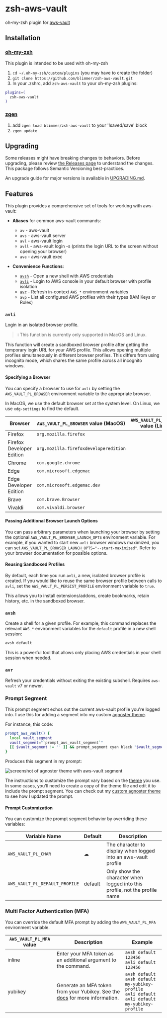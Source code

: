 # zsh-aws-vault

oh-my-zsh plugin for [aws-vault](https://github.com/99designs/aws-vault)

## Installation

### [oh-my-zsh](https://github.com/robbyrussell/oh-my-zsh)

This plugin is intended to be used with oh-my-zsh

1. `cd ~/.oh-my-zsh/custom/plugins` (you may have to create the folder)
2. `git clone https://github.com/blimmer/zsh-aws-vault.git`
3. In your .zshrc, add `zsh-aws-vault` to your oh-my-zsh plugins:

```bash
plugins=(
  zsh-aws-vault
)
```

### [zgen](https://github.com/tarjoilija/zgen)

1. add `zgen load blimmer/zsh-aws-vault` to your '!saved/save' block
1. `zgen update`

## Upgrading

Some releases might have breaking changes to behaviors. Before upgrading, please review
[the Releases page](https://github.com/blimmer/zsh-aws-vault/releases) to understand the changes. This package follows
Semantic Versioning best-practices.

An upgrade guide for major versions is available in [UPGRADING.md](/UPGRADING.md).

## Features

This plugin provides a comprehensive set of tools for working with aws-vault:

- **Aliases** for common aws-vault commands:

  - `av` - aws-vault
  - `avs` - aws-vault server
  - `avl` - aws-vault login
  - `avll` - aws-vault login -s (prints the login URL to the screen without opening your browser)
  - `ave` - aws-vault exec

- **Convenience Functions**:

  - [`avsh`](#avsh) - Open a new shell with AWS credentials
  - [`avli`](#avli) - Login to AWS console in your default browser with profile isolation
  - [`avr`](#avr) - Refresh in-context `AWS_*` environment variables
  - `avp` - List all configured AWS profiles with their types (IAM Keys or Roles)

### `avli`

Login in an isolated browser profile.

> ℹ️ This function is currently only supported in MacOS and Linux.

This function will create a sandboxed browser profile after getting the temporary login URL for your AWS profile. This
allows opening multiple profiles simultaneously in different browser profiles. This differs from using incognito mode,
which shares the same profile across all incognito windows.

#### Specifying a Browser

You can specify a browser to use for `avli` by setting the `AWS_VAULT_PL_BROWSER` environment variable to the appropriate
browser.

In MacOS, we use the default browser set at the system level. On Linux, we use `xdg-settings` to find the default.

| Browser                   | `AWS_VAULT_PL_BROWSER` value (MacOS)  | `AWS_VAULT_PL_BROWSER` value (Linux) |
| ------------------------- | ------------------------------------- | ------------------------------------ |
| Firefox                   | `org.mozilla.firefox`                 |                                      |
| Firefox Developer Edition | `org.mozilla.firefoxdeveloperedition` |                                      |
| Chrome                    | `com.google.chrome`                   |                                      |
| Edge                      | `com.microsoft.edgemac`               |                                      |
| Edge Developer Edition    | `com.microsoft.edgemac.dev`           |                                      |
| Brave                     | `com.brave.Browser`                   |                                      |
| Vivaldi                   | `com.vivaldi.browser`                 |                                      |

#### Passing Additional Browser Launch Options

You can pass arbitrary parameters when launching your browser by setting the optional `AWS_VAULT_PL_BROWSER_LAUNCH_OPTS`
environment variable. For example, if you wanted to start new `avli` browser windows maximized, you can set
`AWS_VAULT_PL_BROWSER_LAUNCH_OPTS="--start-maximized"`. Refer to your browser documentation for possible options.

#### Reusing Sandboxed Profiles

By default, each time you run `avli`, a new, isolated browser profile is created. If you would like to reuse the same
browser profile between calls to `avli`, set the `AWS_VAULT_PL_PERSIST_PROFILE` environment variable to `true`.

This allows you to install extensions/addons, create bookmarks, retain history, etc. in the sandboxed browser.

### `avsh`

Create a shell for a given profile. For example, this command replaces the relevant `AWS_*` environment variables for
the `default` profile in a new shell session:

```bash
avsh default
```

This is a powerful tool that allows only placing AWS credentials in your shell session when needed.

### `avr`

Refresh your credentials without exiting the existing subshell. Requires `aws-vault` v7 or newer.

### Prompt Segment

This prompt segment echos out the current aws-vault profile you're logged into.
I use this for adding a segment into my custom
[agnoster theme](https://github.com/agnoster/agnoster-zsh-theme/blob/master/agnoster.zsh-theme).

For instance, this code:

```bash
prompt_aws_vault() {
  local vault_segment
  vault_segment="`prompt_aws_vault_segment`"
  [[ $vault_segment != '' ]] && prompt_segment cyan black "$vault_segment"
}
```

Produces this segment in my prompt:

![screenshot of agnoster theme with aws-vault segment](https://i.imgur.com/BLE0QXg.png)

The instructions to customize the prompt vary based on the [theme](https://github.com/ohmyzsh/ohmyzsh/wiki/Themes) you
use. In some cases, you'll need to create a copy of the theme file and edit it to include the prompt segment. You can
check out my
[custom agnoster theme](https://github.com/blimmer/dotfiles/blob/fa46a6818dcd92c2b7c1a578b32166542c4febca/oh-my-zsh-custom/themes/agnoster.zsh-theme#L232)
to see how I updated the prompt.

#### Prompt Customization

You can customize the prompt segment behavior by overriding these variables:

| Variable Name                  | Default | Description                                                                 |
| ------------------------------ | ------- | --------------------------------------------------------------------------- |
| `AWS_VAULT_PL_CHAR`            | ☁       | The character to display when logged into an aws-vault profile              |
| `AWS_VAULT_PL_DEFAULT_PROFILE` | default | Only show the character when logged into this profile, not the profile name |

### Multi Factor Authentication (MFA)

You can override the default MFA prompt by adding the `AWS_VAULT_PL_MFA` environment variable.

| `AWS_VAULT_PL_MFA` value | Description                                                                                                                                                                 | Example                                                                                                    |
| ------------------------ | --------------------------------------------------------------------------------------------------------------------------------------------------------------------------- | ---------------------------------------------------------------------------------------------------------- |
| inline                   | Enter your MFA token as an additional argument to the command.                                                                                                              | `avsh default 123456`<br>`avli default 123456`                                                             |
| yubikey                  | Generate an MFA token from your Yubikey. See the [docs](https://github.com/99designs/aws-vault/blob/master/USAGE.md#using-a-yubikey-as-a-virtual-mfa) for more information. | `avsh default`<br>`avsh default my-yubikey-profile`<br>`avli default`<br>`avli default my-yubikey-profile` |

